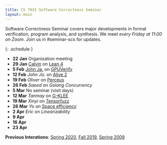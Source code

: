 ```yaml
---
title: CS 7931 Software Correctness Seminar
layout: main
---
```


Software Correctness Seminar covers major developments in formal
verification, program analysis, and synthesis. We meet *every Friday
at 11:00 on Zoom*. Join us in #seminar-scs for updates.

{: .schedule }
- **22 Jan** Organization meeting
- **29 Jan** [Calvin][calvin-materials] on [Lean 4](https://leanprover.github.io/lean4/doc/)
-  **5 Feb** [John Ja.][johnja-materials] on [GPUVerify](https://dl.acm.org/doi/10.1145/2384616.2384625)
- **12 Feb** *John Jo.* on [Alive 2](https://llvm.org/devmtg/2019-10/slides/Lopes-Regehr-Alive2.pdf)
- **19 Feb** *Oliver* on [Perceus](https://www.microsoft.com/en-us/research/uploads/prod/2020/11/perceus-tr-v1.pdf)
- **26 Feb** *Saeed* on *Golang Concurrency*
-  **5 Mar** No seminar (visit days)
- **12 Mar** *Tanmay* on [G-KLEE](https://dl.acm.org/doi/10.1145/2145816.2145844)
- **19 Mar** *Xinyi* on [Tensorfuzz](http://proceedings.mlr.press/v97/odena19a.html)
- **26 Mar** *Yo* on [Space efficiency](https://dl.acm.org/doi/pdf/10.1145/3434299)
-  **2 Apr** *Eric* on *Linearizability*
-  **9 Apr** 
- **16 Apr** 
- **23 Apr** 

[calvin-materials]: https://git.sr.ht/~pounce/demo/tree
[johnja-materials]: https://docs.google.com/presentation/d/1460818s88OeV18rKFda8aqDDOCJlQ7rgzS4esulCJ3Y/edit?usp=sharing

**Previous Interations**: [Spring 2020](sp20.html), [Fall 2019](fa19.html), [Spring 2009](sp09.html)


